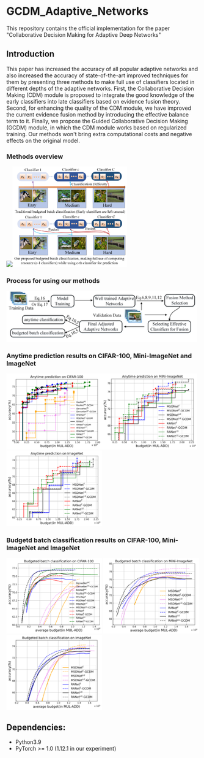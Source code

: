 # GCDM_Adaptive_Networks
This repository contains the official implementation for the paper "Collaborative Decision Making for Adaptive Deep Networks"
## Introduction
This paper has increased the accuracy of all popular adaptive networks and also increased the accuracy of state-of-the-art improved techniques for them by presenting three methods to make full use of classifiers located in different depths of the adaptive networks. First, the Collaborative Decision Making (CDM) module is proposed to integrate the good knowledge of the early classifiers into late classifiers based on evidence fusion theory. Second, for enhancing the quality of the CDM module, we have improved the current evidence fusion method by introducing the effective balance term to it. Finally, we propose the Guided Collaborative Decision Making (GCDM) module, in which the CDM module works based on regularized training. Our methods won't bring extra computational costs and negative effects on the original model.
### Methods overview
<img src="https://github.com/Meteor-Stars/GCDM_Adaptive_Networks/blob/master/Figures/methods_overview_comparsion.jpg" width="500"><img src="https://github.com/Meteor-Stars/GCDM_Adaptive_Networks/blob/master/Figures/bugdeted_classification_difference.jpg" width="300">

### Process for using our methods
<img src="https://github.com/Meteor-Stars/GCDM_Adaptive_Networks/blob/master/Figures/model_used_process.jpg" width="500">

### Anytime prediction results on CIFAR-100, Mini-ImageNet and ImageNet
<img src="https://github.com/Meteor-Stars/GCDM_Adaptive_Networks/blob/master/Figures/anytime_Cifar100.png" width="250"><img src="https://github.com/Meteor-Stars/GCDM_Adaptive_Networks/blob/master/Figures/anytime_MiNi_ImageNet.png" width="250"><img src="https://github.com/Meteor-Stars/GCDM_Adaptive_Networks/blob/master/Figures/anytime_ImageNet.png" width="250">

### Budgetd batch classification results on CIFAR-100, Mini-ImageNet and ImageNet
<img src="https://github.com/Meteor-Stars/GCDM_Adaptive_Networks/blob/master/Figures/dynamic_cifar100.png" width="250"> <img src="https://github.com/Meteor-Stars/GCDM_Adaptive_Networks/blob/master/Figures/dynamic_MiNi_ImageNet.png" width="250"> <img src="https://github.com/Meteor-Stars/GCDM_Adaptive_Networks/blob/master/Figures/dynamic_ImageNet.png" width="250"> 

## Dependencies:
+ Python3.9
+ PyTorch >= 1.0 (1.12.1 in our experiment)
